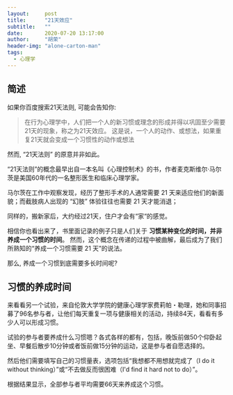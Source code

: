 ```yaml
---
layout:     post
title:      "21天效应"
subtitle:   ""
date:       2020-07-20 13:17:00
author:     "胡荣"
header-img: "alone-carton-man"
tags:
  - 心理学
---
```


## 简述

如果你百度搜索21天法则, 可能会告知你:

> 在行为心理学中，人们把一个人的新习惯或理念的形成并得以巩固至少需要21天的现象，称之为21天效应。
> 这是说，一个人的动作、或想法，如果重复21天就会变成一个习惯性的动作或想法

然而, “21天法则” 的原意并非如此。

“21天法则”的概念最早出自一本名叫《心理控制术》的书，作者麦克斯维尔·马尔茨是美国60年代的一名整形医生和临床心理学家。

马尔茨在工作中观察发现，经历了整形手术的人通常需要 21 天来适应他们的新面貌；而截肢病人出现的 “幻肢” 体验往往也需要 21 天才能消退；

同样的，搬新家后，大约经过21天，住户才会有“家“的感觉。

相信你也看出来了，书里面记录的例子只是人们关于 __习惯某种变化的时间，并非养成一个习惯的时间__。
然而，这个概念在传递的过程中被曲解，最后成为了我们所熟知的“养成一个习惯需要 21 天”的说法。

那么, 养成一个习惯到底需要多长时间呢?

## 习惯的养成时间

来看看另一个试验，来自伦敦大学学院的健康心理学家费莉帕・勒理，她和同事招募了96名参与者，让他们每天重复一项与健康相关的活动，持续84天，看看有多少人可以形成习惯。

试验的参与者要养成什么习惯嗯？各式各样的都有，包括，晚饭前做50个仰卧起坐、早餐后散步10分钟或者饭前做15分钟的运动，这是参与者自愿选择的。

然后他们需要填写自己的习惯量表，选项包括“我想都不用想就完成了（I do it without thinking）”或“不去做反而很困难（I'd find it hard not to do）”。

根据结果显示，全部参与者平均需要66天来养成这个习惯。